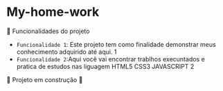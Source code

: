 # My-home-work


 :hammer: Funcionalidades do projeto

- `Funcionalidade 1`: Este projeto tem como finalidade demonstrar meus conhecimento adquirido até aqui. 1
- `Funcionalidade 2`:Aqui você vai encontrar trablhos execuntados e pratica de estudos nas liguagem HTML5 CSS3 JAVASCRIPT 2


:construction: Projeto em construção :construction:
